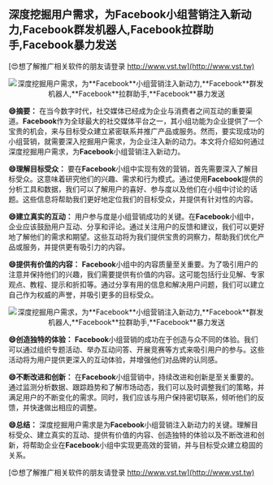 ## **深度挖掘用户需求，为**Facebook**小组营销注入新动力,**Facebook**群发机器人,**Facebook**拉群助手,**Facebook**暴力发送**

[😍想了解推广相关软件的朋友请登录 http://www.vst.tw](http://www.vst.tw)

 <center><img src="https://vst.tw/MP4/tuiguang/png/4.png" alt="深度挖掘用户需求，为**Facebook**小组营销注入新动力,**Facebook**群发机器人,**Facebook**拉群助手,**Facebook**暴力发送"></center>

**😄摘要：**
在当今数字时代，社交媒体已经成为企业与消费者之间互动的重要渠道。**Facebook**作为全球最大的社交媒体平台之一，其小组功能为企业提供了一个宝贵的机会，来与目标受众建立紧密联系并推广产品或服务。然而，要实现成功的小组营销，就需要深入挖掘用户需求，为企业注入新的动力。本文将介绍如何通过深度挖掘用户需求，为**Facebook**小组营销注入新动力。

**😄理解目标受众：**
要在**Facebook**小组中实现有效的营销，首先需要深入了解目标受众。这意味着研究他们的兴趣、需求和行为模式。通过使用**Facebook**提供的分析工具和数据，我们可以了解用户的喜好、参与度以及他们在小组中讨论的话题。这些信息将帮助我们更好地定位我们的目标受众，并提供有针对性的内容。

**😄建立真实的互动：**
用户参与度是小组营销成功的关键。在**Facebook**小组中，企业应该鼓励用户互动、分享和评论。通过关注用户的反馈和建议，我们可以更好地了解他们的需求和期望。这些互动将为我们提供宝贵的洞察力，帮助我们优化产品或服务，并提供更有吸引力的内容。

**😄提供有价值的内容：**
**Facebook**小组中的内容质量至关重要。为了吸引用户的注意并保持他们的兴趣，我们需要提供有价值的内容。这可能包括行业见解、专家观点、教程、提示和折扣等。通过分享有用的信息和解决用户问题，我们可以建立自己作为权威的声誉，并吸引更多的目标受众。

 <center><img src="https://vst.tw/MP4/tuiguang/png/8.png" alt="深度挖掘用户需求，为**Facebook**小组营销注入新动力,**Facebook**群发机器人,**Facebook**拉群助手,**Facebook**暴力发送"></center>

**😄创造独特的体验：**
**Facebook**小组营销的成功在于创造与众不同的体验。我们可以通过组织专题活动、举办互动问答、开展竞赛等方式来吸引用户的参与。这些活动将为用户提供更深入的互动体验，并增强他们对品牌的认同感。

**😄不断改进和创新：**
在**Facebook**小组营销中，持续改进和创新是至关重要的。通过监测分析数据、跟踪趋势和了解市场动态，我们可以及时调整我们的策略，并满足用户的不断变化的需求。同时，我们应该与用户保持密切联系，倾听他们的反馈，并快速做出相应的调整。

**😄总结：**
深度挖掘用户需求是为**Facebook**小组营销注入新动力的关键。理解目标受众、建立真实的互动、提供有价值的内容、创造独特的体验以及不断改进和创新，将帮助企业在**Facebook**小组中实现更高效的营销，并与目标受众建立稳固的关系。

[😍想了解推广相关软件的朋友请登录 http://www.vst.tw](http://www.vst.tw)



